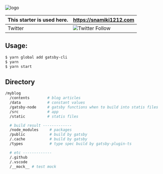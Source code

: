 ![logo](https://user-images.githubusercontent.com/26793088/71515007-85c29d80-28e4-11ea-970c-7c0d8f2093bd.png)

| This starter is used here. | https://snamiki1212.com                                                           |
| -------------------------- | --------------------------------------------------------------------------------- |
| Twitter                    | ![Twitter Follow](https://img.shields.io/twitter/follow/snamiki1212?style=social) |

## Usage:

```zsh
$ yarn global add gatsby-cli
$ yarn
$ yarn start
```

## Directory

```sh
/myblog
  /contents        # blog articles
  /data            # constant values
  /gatsby-node     # gatsby functions when to build into statis files
  /src             # app
  /static          # statis files

  # build result -------------
  /node_modules     # packages
  /public           # build by gatsby
  /.cache           # build by gatsby
  /types            # type spec build by gatsby-plugin-ts

  # etc -------------
  /.github
  /.vscode
  /__mock__ # test mock
```

